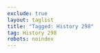 ```yaml
---
exclude: true
layout: taglist
title: "Tagged: History 298"
tag: History 298
robots: noindex
---
```

